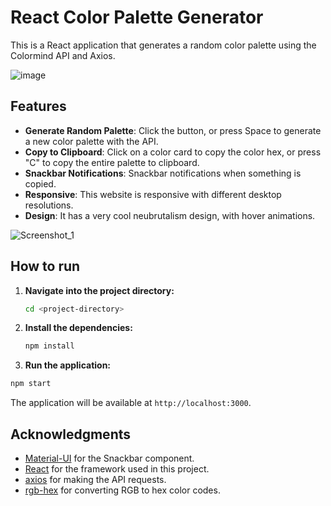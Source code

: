 # React Color Palette Generator

This is a React application that generates a random color palette using the Colormind API and Axios.

![image](https://github.com/user-attachments/assets/30eb4160-a5ca-4ded-a934-5fa5cd16839f)

## Features

- **Generate Random Palette**: Click the button, or press Space to generate a new color palette with the API.
- **Copy to Clipboard**: Click on a color card to copy the color hex, or press "C" to copy the entire palette  to clipboard.
- **Snackbar Notifications**: Snackbar notifications when something is copied.
- **Responsive**: This website is responsive with different desktop resolutions.
- **Design**: It has a very cool neubrutalism design, with hover animations.

![Screenshot_1](https://github.com/user-attachments/assets/69b74800-4c5f-4725-9e5d-e18e398f295b)

## How to run

1. **Navigate into the project directory:**

   ```bash
   cd <project-directory>
   ```

2. **Install the dependencies:**

   ```bash
   npm install
   ```

3. **Run the application:**

```bash
npm start
```

The application will be available at `http://localhost:3000`.

## Acknowledgments

- [Material-UI](https://mui.com/) for the Snackbar component.
- [React](https://reactjs.org/) for the framework used in this project.
- [axios](https://axios-http.com/) for making the API requests.
- [rgb-hex](https://www.npmjs.com/package/rgb-hex) for converting RGB to hex color codes.
